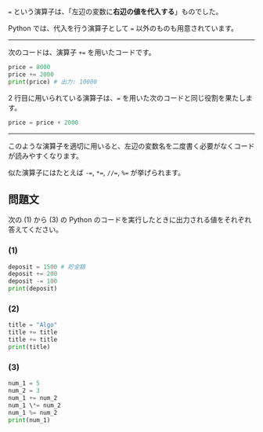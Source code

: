 `=` という演算子は、「左辺の変数に**右辺の値を代入する**」ものでした。

Python では、代入を行う演算子として `=` 以外のものも用意されています。

---

次のコードは、演算子 `+=` を用いたコードです。

```python
price = 8000
price += 2000
print(price) # 出力: 10000
```

2 行目に用いられている演算子は、`=` を用いた次のコードと同じ役割を果たします。

```python
price = price + 2000
```

---

このような演算子を適切に用いると、左辺の変数名を二度書く必要がなくコードが読みやすくなります。

似た演算子にはたとえば `-=`, `*=`, `//=`, `%=` が挙げられます。

## 問題文

次の (1) から (3) の Python のコードを実行したときに出力される値をそれぞれ答えてください。

### (1)

```python
deposit = 1500 # 貯金額
deposit += 200
deposit -= 100
print(deposit)
```

### (2)

```python
title = "Algo"
title += title
title += title
print(title)
```

### (3)

```python
num_1 = 5
num_2 = 3
num_1 += num_2
num_1 \*= num_2
num_1 %= num_2
print(num_1)
```
